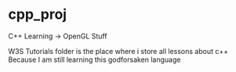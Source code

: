# cpp_proj

C++ Learning -> OpenGL Stuff

W3S Tutorials folder is the place where i store all lessons about c++
Because I am still learning this godforsaken language
